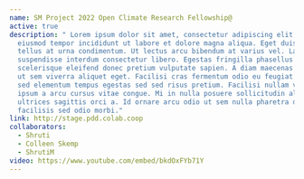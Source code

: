 ```yaml
---
name: SM Project 2022 Open Climate Research Fellowship@
active: true
description: " Lorem ipsum dolor sit amet, consectetur adipiscing elit, sed do
  eiusmod tempor incididunt ut labore et dolore magna aliqua. Eget duis at
  tellus at urna condimentum. Ut lectus arcu bibendum at varius vel. Laoreet
  suspendisse interdum consectetur libero. Egestas fringilla phasellus faucibus
  scelerisque eleifend donec pretium vulputate sapien. A diam maecenas sed enim
  ut sem viverra aliquet eget. Facilisi cras fermentum odio eu feugiat. Massa
  sed elementum tempus egestas sed sed risus pretium. Facilisi nullam vehicula
  ipsum a arcu cursus vitae congue. Mi in nulla posuere sollicitudin aliquam
  ultrices sagittis orci a. Id ornare arcu odio ut sem nulla pharetra diam. Eu
  facilisis sed odio morbi."
link: http://stage.pdd.colab.coop
collaborators:
  - Shruti
  - Colleen Skemp
  - ShrutiM
video: https://www.youtube.com/embed/bkdOxFYb71Y
---
```

